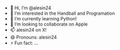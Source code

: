 - 👋 Hi, I’m @alesin24
- 👀 I’m interested in the Handball and Programation
- 🌱 I’m currently learning Python!
- 💞️ I’m looking to collaborate on Apple
- 📫 alesin24 on X!
- 😄 Pronouns: alesin24
- ⚡ Fun fact: ...

<!---
alesin24/alesin24 is a ✨ special ✨ repository because its `README.md` (this file) appears on your GitHub profile.
You can click the Preview link to take a look at your changes.
--->
